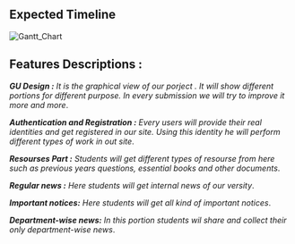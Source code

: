 Expected Timeline
------------------


![Gantt_Chart](https://user-images.githubusercontent.com/52797621/117619120-ae250200-b190-11eb-8b8e-6c48b12c6985.jpg)


Features Descriptions :
-----------------------

***GU Design :***  *It is the graphical view of our porject . It will show different portions for different purpose. In every submission we will try to improve it more and more*.  

***Authentication and Registration :*** *Every users will provide their real identities and get registered in our site. Using this identity he will perform different types of work in out site*. 

***Resourses Part :*** *Students will get different types of resourse from here such as previous years questions, essential books and other documents*.  

***Regular news :*** *Here students will get internal news of our versity*.  

***Important notices:*** *Here students will get all kind of important notices*.  

***Department-wise news:*** *In this portion students wil share and collect their only department-wise news*.  
